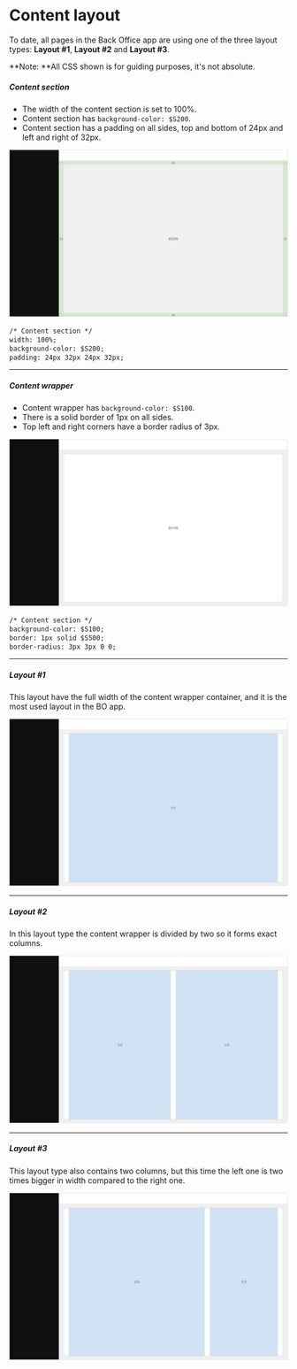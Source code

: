 # Content layout

To date, all pages in the Back Office app are using one of the three layout types: **Layout \#1**, **Layout \#2** and **Layout \#3**.

**Note: **All CSS shown is for guiding purposes, it's not absolute.

##### Content section

* The width of the content section is set to 100%.
* Content section has `background-color: $S200`.
* Content section has a padding on all sides, top and bottom of 24px and left and right of 32px.

![](/assets/foundations/layout-content-section.png)

```
/* Content section */
width: 100%;
background-color: $S200;
padding: 24px 32px 24px 32px;
```

---

##### Content wrapper

* Content wrapper has `background-color: $S100`.
* There is a solid border of 1px on all sides.
* Top left and right corners have a border radius of 3px.

![](/assets/foundations/layout-content-wrapper.png)

```
/* Content section */
background-color: $S100;
border: 1px solid $S500;
border-radius: 3px 3px 0 0;
```

---

##### Layout \#1

This layout have the full width of the content wrapper container, and it is the most used layout in the BO app.

![](/assets/foundations/layout-layout-1.png)

---

##### Layout \#2

In this layout type the content wrapper is divided by two so it forms exact columns.

![](/assets/foundations/layout-layout-2.png)

---

##### Layout \#3

This layout type also contains two columns, but this time the left one is two times bigger in width compared to the right one.

![](/assets/foundations/layout-layout-3.png)

